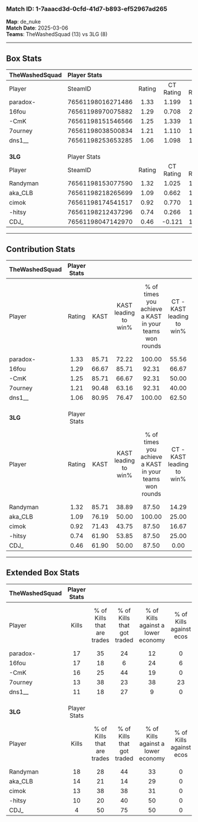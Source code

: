 ### Match ID: 1-7aaacd3d-0cfd-41d7-b893-ef52967ad265  
**Map**: de_nuke  
**Match Date**: 2025-03-06  
**Teams**: TheWashedSquad (13) vs 3LG (8)  

---  

## Box Stats  

| **TheWashedSquad** | Player Stats      |        |           |          |       |      |       |         |        |      |     |
| :- | :- | :-: | :-: | :-: | :-: | :-: | :-: | :-: | :-: | :-: | :-: |
| Player             | SteamID           | Rating | CT Rating | T Rating | KAST  | ADR  | Kills | Assists | Deaths | K/D  | HS% |
| paradox-           | 76561198016271486 |  1.33  |   1.199   |  1.795   | 85.71 | 70.8 |  17   |    4    |   12   | 1.42 | 35  |
| 16fou              | 76561198970075882 |  1.29  |   0.708   |  2.340   | 66.67 | 95.2 |  17   |    4    |   11   | 1.55 | 41  |
| -CmK               | 76561198151546566 |  1.25  |   1.339   |  1.249   | 85.71 | 78.0 |  16   |    2    |   14   | 1.14 | 56  |
| 7ourney            | 76561198038500834 |  1.21  |   1.110   |  1.656   | 90.48 | 71.4 |  13   |    6    |   12   | 1.08 | 53  |
| dns1__             | 76561198253653285 |  1.06  |   1.098   |  1.193   | 80.95 | 66.0 |  11   |    5    |   11   | 1.00 | 90  |
|                    |                   |        |           |          |       |      |       |         |        |      |     |
|                    |                   |        |           |          |       |      |       |         |        |      |     |
|                    |                   |        |           |          |       |      |       |         |        |      |     |
| **3LG**            | Player Stats      |        |           |          |       |      |       |         |        |      |     |
| Player             | SteamID           | Rating | CT Rating | T Rating | KAST  | ADR  | Kills | Assists | Deaths | K/D  | HS% |
| Randyman           | 76561198153077590 |  1.32  |   1.025   |  1.727   | 85.71 | 90.1 |  18   |    3    |   16   | 1.13 | 50  |
| aka_CLB            | 76561198218265699 |  1.09  |   0.662   |  1.547   | 76.19 | 76.1 |  14   |    2    |   14   | 1.00 | 50  |
| cimok              | 76561198174541517 |  0.92  |   0.770   |  1.182   | 71.43 | 52.4 |  13   |    3    |   15   | 0.87 | 38  |
| -hitsy             | 76561198212437296 |  0.74  |   0.266   |  1.186   | 61.90 | 60.0 |  10   |    1    |   15   | 0.67 | 70  |
| CDJ_               | 76561198047142970 |  0.46  |  -0.121   |  1.240   | 61.90 | 44.1 |   4   |    5    |   15   | 0.27 | 100 |
---  

## Contribution Stats  

| **TheWashedSquad** | Player Stats |       |                      |                                                        |                           |                                                             |                          |                                                            |
| :- | :-: | :-: | :-: | :-: | :-: | :-: | :-: | :-: |
| Player             |    Rating    | KAST  | KAST leading to win% | % of times you achieve a KAST in your teams won rounds | CT - KAST leading to win% | CT - % of times you achieve a KAST in your teams won rounds | T - KAST leading to win% | T - % of times you achieve a KAST in your teams won rounds |
| paradox-           |     1.33     | 85.71 |        72.22         |                         100.00                         |           55.56           |                           100.00                            |          88.89           |                           100.00                           |
| 16fou              |     1.29     | 66.67 |        85.71         |                         92.31                          |           66.67           |                            80.00                            |          100.00          |                           100.00                           |
| -CmK               |     1.25     | 85.71 |        66.67         |                         92.31                          |           50.00           |                           100.00                            |          87.50           |                           87.50                            |
| 7ourney            |     1.21     | 90.48 |        63.16         |                         92.31                          |           40.00           |                            80.00                            |          88.89           |                           100.00                           |
| dns1__             |     1.06     | 80.95 |        76.47         |                         100.00                         |           62.50           |                           100.00                            |          88.89           |                           100.00                           |
|                    |              |       |                      |                                                        |                           |                                                             |                          |                                                            |
|                    |              |       |                      |                                                        |                           |                                                             |                          |                                                            |
|                    |              |       |                      |                                                        |                           |                                                             |                          |                                                            |
| **3LG**            | Player Stats |       |                      |                                                        |                           |                                                             |                          |                                                            |
| Player             |    Rating    | KAST  | KAST leading to win% | % of times you achieve a KAST in your teams won rounds | CT - KAST leading to win% | CT - % of times you achieve a KAST in your teams won rounds | T - KAST leading to win% | T - % of times you achieve a KAST in your teams won rounds |
| Randyman           |     1.32     | 85.71 |        38.89         |                         87.50                          |           14.29           |                           100.00                            |          54.55           |                           85.71                            |
| aka_CLB            |     1.09     | 76.19 |        50.00         |                         100.00                         |           25.00           |                           100.00                            |          58.33           |                           100.00                           |
| cimok              |     0.92     | 71.43 |        43.75         |                         87.50                          |           16.67           |                           100.00                            |          60.00           |                           85.71                            |
| -hitsy             |     0.74     | 61.90 |        53.85         |                         87.50                          |           25.00           |                           100.00                            |          66.67           |                           85.71                            |
| CDJ_               |     0.46     | 61.90 |        50.00         |                         87.50                          |           0.00            |                            0.00                             |          58.33           |                           100.00                           |
---  

## Extended Box Stats  

| **TheWashedSquad** | Player Stats |                            |                            |                                    |                         |                              |                                 |        |                             |                                     |                          |                               |                            |
| :- | :-: | :-: | :-: | :-: | :-: | :-: | :-: | :-: | :-: | :-: | :-: | :-: | :-: |
| Player             |    Kills     | % of Kills that are trades | % of Kills that got traded | % of Kills against a lower economy | % of Kills against ecos | % of Kills that are flawless | % of Kills that are close duels | Deaths | % of Deaths that get traded | % of Deaths against a lower economy | % of Deaths against ecos | % of Deaths that are flawless | % of Deaths that are close |
| paradox-           |      17      |             35             |             24             |                 12                 |            0            |              47              |                6                |   12   |             42              |                  8                  |            0             |              83               |             0              |
| 16fou              |      17      |             18             |             6              |                 24                 |            6            |              71              |                0                |   11   |             45              |                 18                  |            9             |              64               |             27             |
| -CmK               |      16      |             25             |             44             |                 19                 |            0            |              69              |               13                |   14   |             14              |                 14                  |            0             |              50               |             0              |
| 7ourney            |      13      |             38             |             23             |                 38                 |           23            |              54              |                0                |   12   |             42              |                 17                  |            0             |              58               |             17             |
| dns1__             |      11      |             18             |             27             |                 9                  |            0            |              73              |                0                |   11   |             36              |                  9                  |            0             |              73               |             18             |
|                    |              |                            |                            |                                    |                         |                              |                                 |        |                             |                                     |                          |                               |                            |
|                    |              |                            |                            |                                    |                         |                              |                                 |        |                             |                                     |                          |                               |                            |
|                    |              |                            |                            |                                    |                         |                              |                                 |        |                             |                                     |                          |                               |                            |
| **3LG**            | Player Stats |                            |                            |                                    |                         |                              |                                 |        |                             |                                     |                          |                               |                            |
| Player             |    Kills     | % of Kills that are trades | % of Kills that got traded | % of Kills against a lower economy | % of Kills against ecos | % of Kills that are flawless | % of Kills that are close duels | Deaths | % of Deaths that get traded | % of Deaths against a lower economy | % of Deaths against ecos | % of Deaths that are flawless | % of Deaths that are close |
| Randyman           |      18      |             28             |             44             |                 33                 |            0            |              72              |                6                |   16   |             31              |                 31                  |            6             |              69               |             6              |
| aka_CLB            |      14      |             21             |             14             |                 29                 |            0            |              57              |               14                |   14   |             29              |                 21                  |            0             |              86               |             0              |
| cimok              |      13      |             38             |             38             |                 31                 |            0            |              54              |               15                |   15   |             13              |                 20                  |            0             |              67               |             7              |
| -hitsy             |      10      |             20             |             40             |                 50                 |            0            |              60              |               20                |   15   |             27              |                 27                  |            0             |              53               |             0              |
| CDJ_               |      4       |             50             |             75             |                 50                 |            0            |             100              |                0                |   15   |             27              |                 20                  |            0             |              73               |             7              |
